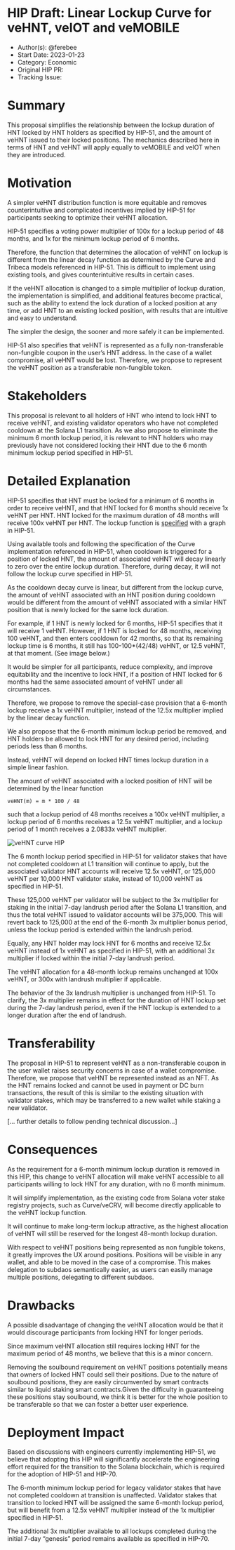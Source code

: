 # HIP Draft: Linear Lockup Curve for veHNT, veIOT and veMOBILE

- Author(s): @ferebee
- Start Date: 2023-01-23
- Category: Economic
- Original HIP PR: <!-- leave this empty; maintainer will fill in ID of this pull request -->
- Tracking Issue: <!-- leave this empty; maintainer will create a discussion issue -->

# Summary

This proposal simplifies the relationship between the lockup duration of HNT locked by HNT holders as specified by HIP-51, and the amount of veHNT issued to their locked positions. The mechanics described here in terms of HNT and veHNT will apply equally to veMOBILE and veIOT when they are introduced.

# Motivation

A simpler veHNT distribution function is more equitable and removes counterintuitive and complicated incentives implied by HIP-51 for participants seeking to optimize their veHNT allocation.

HIP-51 specifies a voting power multiplier of 100x for a lockup period of 48 months, and 1x for the minimum lockup period of 6 months.

Therefore, the function that determines the allocation of veHNT on lockup is different from the linear decay function as determined by the Curve and Tribeca models referenced in HIP-51. This is difficult to implement using existing tools, and gives counterintuitive results in certain cases.

If the veHNT allocation is changed to a simple multiplier of lockup duration, the implementation is simplified, and additional features become practical, such as the ability to extend the lock duration of a locked position at any time, or add HNT to an existing locked position, with results that are intuitive and easy to understand.

The simpler the design, the sooner and more safely it can be implemented.

HIP-51 also specifies that veHNT is represented as a fully non-transferable non-fungible coupon in the user’s HNT address. In the case of a wallet compromise, all veHNT would be lost. Therefore, we propose to represent the veHNT position as a transferable non-fungible token.

# Stakeholders

This proposal is relevant to all holders of HNT who intend to lock HNT to receive veHNT, and existing validator operators who have not completed cooldown at the Solana L1 transition. As we also propose to eliminate the minimum 6 month lockup period, it is relevant to HNT holders who may previously have not considered locking their HNT due to the 6 month minimum lockup period specified in HIP-51.

# Detailed Explanation

HIP-51 specifies that HNT must be locked for a minimum of 6 months in order to receive veHNT, and that HNT locked for 6 months should receive 1x veHNT per HNT. HNT locked for the maximum duration of 48 months will receive 100x veHNT per HNT. The lockup function is [specified](https://github.com/helium/HIP/blob/main/0051-helium-dao.md#vehnt-and-governance) with a graph in HIP-51.

Using available tools and following the specification of the Curve implementation referenced in HIP-51, when cooldown is triggered for a position of locked HNT, the amount of associated veHNT will decay linearly to zero over the entire lockup duration. Therefore, during decay, it will not follow the lockup curve specified in HIP-51.

As the cooldown decay curve is linear, but different from the lockup curve, the amount of veHNT associated with an HNT position during cooldown would be different from the amount of veHNT associated with a similar HNT position that is newly locked for the same lock duration.

For example, if 1 HNT is newly locked for 6 months, HIP-51 specifies that it will receive 1 veHNT. However, if 1 HNT is locked for 48 months, receiving 100 veHNT, and then enters cooldown for 42 months, so that its remaining lockup time is 6 months, it still has 100-100*(42/48) veHNT, or 12.5 veHNT, at that moment. (See image below.)

It would be simpler for all participants, reduce complexity, and improve equitability and the incentive to lock HNT, if a position of HNT locked for 6 months had the same associated amount of veHNT under all circumstances.

Therefore, we propose to remove the special-case provision that a 6-month lockup receive a 1x veHNT multiplier, instead of the 12.5x multiplier implied by the linear decay function.

We also propose that the 6-month minimum lockup period be removed, and HNT holders be allowed to lock HNT for any desired period, including periods less than 6 months.

Instead, veHNT will depend on locked HNT times lockup duration in a simple linear fashion.

The amount of veHNT associated with a locked position of HNT will be determined by the linear function

	veHNT(m) = m * 100 / 48
	
such that a lockup period of 48 months receives a 100x veHNT multiplier, a lockup period of 6 months receives a 12.5x veHNT multiplier, and a lockup period of 1 month receives a 2.0833x veHNT multiplier.

![veHNT curve HIP](https://user-images.githubusercontent.com/1608050/214618746-33cecad9-3de0-4e7c-a420-799347c476a2.png)

The 6 month lockup period specified in HIP-51 for validator stakes that have not completed cooldown at L1 transition will continue to apply, but the associated validator HNT accounts will receive 12.5x veHNT, or 125,000 veHNT per 10,000 HNT validator stake, instead of 10,000 veHNT as specified in HIP-51.

These 125,000 veHNT per validator will be subject to the 3x multiplier for staking in the initial 7-day landrush period after the Solana L1 transition, and thus the total veHNT issued to validator accounts will be 375,000. This will revert back to 125,000 at the end of the 6-month 3x multiplier bonus period, unless the lockup period is extended within the landrush period.

Equally, any HNT holder may lock HNT for 6 months and receive 12.5x veHNT instead of 1x veHNT as specified in HIP-51, with an additional 3x multiplier if locked within the initial 7-day landrush period.

The veHNT allocation for a 48-month lockup remains unchanged at 100x veHNT, or 300x with landrush multiplier if applicable.

The behavior of the 3x landrush multiplier is unchanged from HIP-51. To clarify, the 3x multiplier remains in effect for the duration of HNT lockup set during the 7-day landrush period, even if the HNT lockup is extended to a longer duration after the end of landrush.

# Transferability

The proposal in HIP-51 to represent veHNT as a non-transferable coupon in the user wallet raises security concerns in case of a wallet compromise. Therefore, we propose that veHNT be represented instead as an NFT. As the HNT remains locked and cannot be used in payment or DC burn transactions, the result of this is similar to the existing situation with validator stakes, which may be transferred to a new wallet while staking a new validator.

[... further details to follow pending technical discussion…]

# Consequences

As the requirement for a 6-month minimum lockup duration is removed in this HIP, this change to veHNT allocation will make veHNT accessible to all participants willing to lock HNT for any duration, with no 6 month minimum.

It will simplify implementation, as the existing code from Solana voter stake registry projects, such as Curve/veCRV, will become directly applicable to the veHNT lockup function.

It will continue to make long-term lockup attractive, as the highest allocation of veHNT will still be reserved for the longest 48-month lockup duration.

With respect to veHNT positions being represented as non fungible tokens, it greatly improves the UX around positions. Positions will be visible in any wallet, and able to be moved in the case of a compromise. This makes delegation to subdaos semantically easier, as users can easily manage multiple positions, delegating to different subdaos. 

# Drawbacks

A possible disadvantage of changing the veHNT allocation would be that it would discourage participants from locking HNT for longer periods.

Since maximum veHNT allocation still requires locking HNT for the maximum period of 48 months, we believe that this is a minor concern.

Removing the soulbound requirement on veHNT positions potentially means that owners of locked HNT could sell their positions. Due to the nature of soulbound positions, they are easily circumvented by smart contracts similar to liquid staking smart contracts.Given the difficulty in guaranteeing these positions stay soulbound, we think it is better for the whole position to be transferable so that we can foster a better user experience.

# Deployment Impact

Based on discussions with engineers currently implementing HIP-51, we believe that adopting this HIP will significantly accelerate the engineering effort required for the transition to the Solana blockchain, which is required for the adoption of HIP-51 and HIP-70.

The 6-month minimum lockup period for legacy validator stakes that have not completed cooldown at transition is unaffected. Validator stakes that transition to locked HNT will be assigned the same 6-month lockup period, but will benefit from a 12.5x veHNT multiplier instead of the 1x multiplier specified in HIP-51.

The additional 3x multiplier available to all lockups completed during the initial 7-day “genesis” period remains available as specified in HIP-70.
